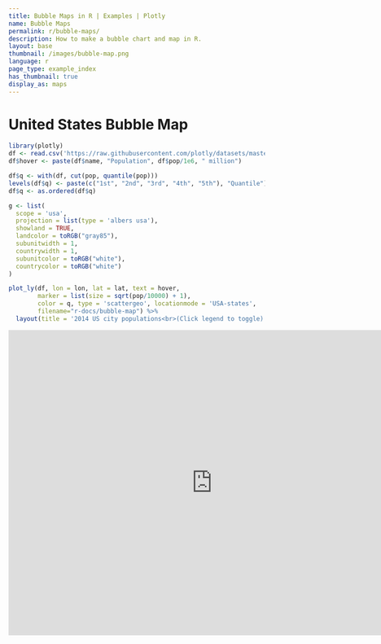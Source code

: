 ```yaml
---
title: Bubble Maps in R | Examples | Plotly
name: Bubble Maps
permalink: r/bubble-maps/
description: How to make a bubble chart and map in R.
layout: base
thumbnail: /images/bubble-map.png
language: r
page_type: example_index
has_thumbnail: true
display_as: maps
---
```




# United States Bubble Map


```r
library(plotly)
df <- read.csv('https://raw.githubusercontent.com/plotly/datasets/master/2014_us_cities.csv')
df$hover <- paste(df$name, "Population", df$pop/1e6, " million")

df$q <- with(df, cut(pop, quantile(pop)))
levels(df$q) <- paste(c("1st", "2nd", "3rd", "4th", "5th"), "Quantile")
df$q <- as.ordered(df$q)

g <- list(
  scope = 'usa',
  projection = list(type = 'albers usa'),
  showland = TRUE,
  landcolor = toRGB("gray85"),
  subunitwidth = 1,
  countrywidth = 1,
  subunitcolor = toRGB("white"),
  countrycolor = toRGB("white")
)

plot_ly(df, lon = lon, lat = lat, text = hover,
        marker = list(size = sqrt(pop/10000) + 1),
        color = q, type = 'scattergeo', locationmode = 'USA-states',
        filename="r-docs/bubble-map") %>%
  layout(title = '2014 US city populations<br>(Click legend to toggle)', geo = g)
```

<iframe height="600" id="igraph" scrolling="no" seamless="seamless" src="https://plot.ly/~RPlotBot/327.embed" width="800" frameBorder="0"></iframe>
